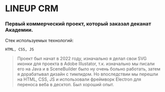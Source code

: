 # LINEUP CRM

### Первый коммерческий проект, который заказал деканат Академии.

Стек используемых технологий:

```
HTML, CSS, JS
```

> Проект был начат в 2022 году, изначально я делал свои SVG иконки для проекта в Adobe Illustator, т.к. изначально мы писали его на Java и в SceneBuilder было ну очень больно работать, затем я дорабатывал дизайн с тимлидом. Но впоследствии мы перешли на HTML, CSS, JS и использовали фреймворк Electron для переноса веба в десктоп. Был хороший опыт.
